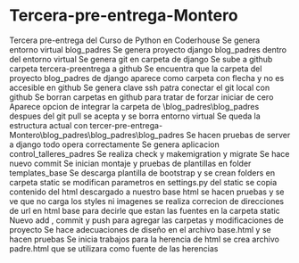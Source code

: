# Tercera-pre-entrega-Montero
Tercera pre-entrega del Curso de Python en Coderhouse
Se genera entorno virtual blog_padres
Se genera proyecto django blog_padres dentro del entorno virtual
Se genera git en carpeta de django
Se sube a github carpeta tercera-preentrega a github
Se encuentra que la carpeta del proyecto blog_padres de django aparece como carpeta con flecha y no es accesible en github
Se genera clave ssh patra conectar el git local con github
Se borran carpetas en github para tratar de forzar iniciar de cero
Aparece opcion de integrar la carpeta de \blog_padres\blog_padres despues del git pull se acepta y se borra entorno virtual
Se queda la estructura actual con tercer-pre-entrega-Montero\blog_padres\blog_padres\blog_padres
Se hacen pruebas de server a django todo opera correctamente
Se genera aplicacion control_talleres_padres
Se realiza check y makemigration y migrate
Se hace nuevo commit
Se inician montaje y pruebas de plantillas en folder templates_base
Se descarga plantilla de bootstrap y se crean folders en carpeta static
se modifican parametros en settings.py del static
se copia contenido del html descargado a nuestro base html
se hacen pruebas y se ve que no carga los styles ni imagenes
se realiza correcion de direcciones de url en html base para decirle que estan las fuentes en la carpeta static
Nuevo add , commit y push para agregar las carpetas y modificaciones de proyecto
Se hace adecuaciones de diseño en el archivo base.html y se hacen pruebas
Se inicia trabajos para la herencia de html se crea archivo padre.html que se utilizara como fuente de las herencias
